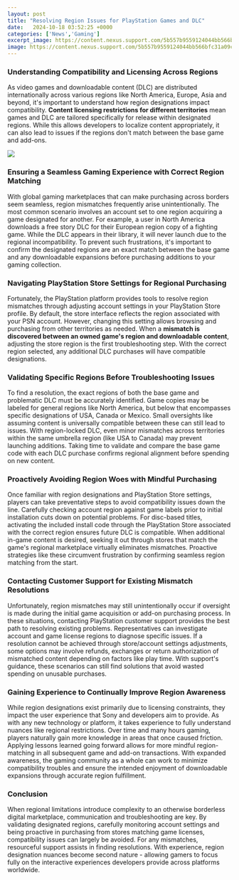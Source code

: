 ```yaml
---
layout: post
title: "Resolving Region Issues for PlayStation Games and DLC"
date:   2024-10-18 03:52:25 +0000
categories: ['News','Gaming']
excerpt_image: https://content.nexus.support.com/5b557b9559124044bb566bfc31a09c80/baeb76f0b9cc11e78ad27b5aa9c4b995.JPG
image: https://content.nexus.support.com/5b557b9559124044bb566bfc31a09c80/baeb76f0b9cc11e78ad27b5aa9c4b995.JPG
---
```


### Understanding Compatibility and Licensing Across Regions
As video games and downloadable content (DLC) are distributed internationally across various regions like North America, Europe, Asia and beyond, it's important to understand how region designations impact compatibility. **Content licensing restrictions for different territories** mean games and DLC are tailored specifically for release within designated regions. While this allows developers to localize content appropriately, it can also lead to issues if the regions don't match between the base game and add-ons.

![](https://content.nexus.support.com/5b557b9559124044bb566bfc31a09c80/f916fdf0b9cc11e7ad0f852dd42a59c2.JPG)
### Ensuring a Seamless Gaming Experience with Correct Region Matching 
With global gaming marketplaces that can make purchasing across borders seem seamless, region mismatches frequently arise unintentionally. The most common scenario involves an account set to one region acquiring a game designated for another. For example, a user in North America downloads a free story DLC for their European region copy of a fighting game. While the DLC appears in their library, it will never launch due to the regional incompatibility. To prevent such frustrations, it's important to confirm the designated regions are an exact match between the base game and any downloadable expansions before purchasing additions to your gaming collection.
### Navigating PlayStation Store Settings for Regional Purchasing  
Fortunately, the PlayStation platform provides tools to resolve region mismatches through adjusting account settings in your PlayStation Store profile. By default, the store interface reflects the region associated with your PSN account. However, changing this setting allows browsing and purchasing from other territories as needed. When a **mismatch is discovered between an owned game's region and downloadable content**, adjusting the store region is the first troubleshooting step. With the correct region selected, any additional DLC purchases will have compatible designations.
### Validating Specific Regions Before Troubleshooting Issues
To find a resolution, the exact regions of both the base game and problematic DLC must be accurately identified. Game copies may be labeled for general regions like North America, but below that encompasses specific designations of USA, Canada or Mexico. Small oversights like assuming content is universally compatible between these can still lead to issues. With region-locked DLC, even minor mismatches across territories within the same umbrella region (like USA to Canada) may prevent launching additions. Taking time to validate and compare the base game code with each DLC purchase confirms regional alignment before spending on new content.
### Proactively Avoiding Region Woes with Mindful Purchasing 
Once familiar with region designations and PlayStation Store settings, players can take preventative steps to avoid compatibility issues down the line. Carefully checking account region against game labels prior to initial installation cuts down on potential problems. For disc-based titles, activating the included install code through the PlayStation Store associated with the correct region ensures future DLC is compatible. When additional in-game content is desired, seeking it out through stores that match the game's regional marketplace virtually eliminates mismatches. Proactive strategies like these circumvent frustration by confirming seamless region matching from the start.
### Contacting Customer Support for Existing Mismatch Resolutions  
Unfortunately, region mismatches may still unintentionally occur if oversight is made during the initial game acquisition or add-on purchasing process. In these situations, contacting PlayStation customer support provides the best path to resolving existing problems. Representatives can investigate account and game license regions to diagnose specific issues. If a resolution cannot be achieved through store/account settings adjustments, some options may involve refunds, exchanges or return authorization of mismatched content depending on factors like play time. With support's guidance, these scenarios can still find solutions that avoid wasted spending on unusable purchases. 
### Gaining Experience to Continually Improve Region Awareness
While region designations exist primarily due to licensing constraints, they impact the user experience that Sony and developers aim to provide. As with any new technology or platform, it takes experience to fully understand nuances like regional restrictions. Over time and many hours gaming, players naturally gain more knowledge in areas that once caused friction. Applying lessons learned going forward allows for more mindful region-matching in all subsequent game and add-on transactions. With expanded awareness, the gaming community as a whole can work to minimize compatibility troubles and ensure the intended enjoyment of downloadable expansions through accurate region fulfillment.
### Conclusion
When regional limitations introduce complexity to an otherwise borderless digital marketplace, communication and troubleshooting are key. By validating designated regions, carefully monitoring account settings and being proactive in purchasing from stores matching game licenses, compatibility issues can largely be avoided. For any mismatches, resourceful support assists in finding resolutions. With experience, region designation nuances become second nature - allowing gamers to focus fully on the interactive experiences developers provide across platforms worldwide.